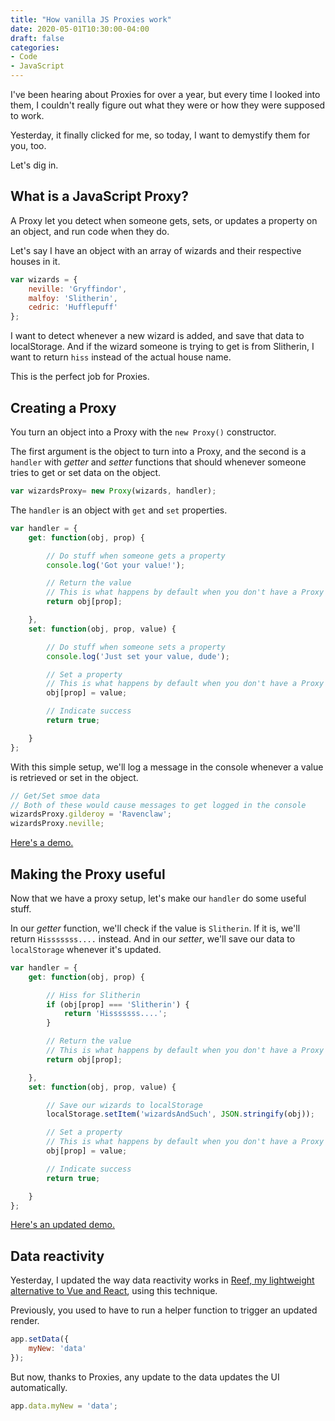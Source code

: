 ```yaml
---
title: "How vanilla JS Proxies work"
date: 2020-05-01T10:30:00-04:00
draft: false
categories:
- Code
- JavaScript
---
```


I've been hearing about Proxies for over a year, but every time I looked into them, I couldn't really figure out what they were or how they were supposed to work.

Yesterday, it finally clicked for me, so today, I want to demystify them for you, too.

Let's dig in.

## What is a JavaScript Proxy?

A Proxy let you detect when someone gets, sets, or updates a property on an object, and run code when they do.

Let's say I have an object with an array of wizards and their respective houses in it.

```js
var wizards = {
	neville: 'Gryffindor',
	malfoy: 'Slitherin',
	cedric: 'Hufflepuff'
};
```

I want to detect whenever a new wizard is added, and save that data to localStorage. And if the wizard someone is trying to get is from Slitherin, I want to return `hiss` instead of the actual house name.

This is the perfect job for Proxies.

## Creating a Proxy

You turn an object into a Proxy with the `new Proxy()` constructor.

The first argument is the object to turn into a Proxy, and the second is a `handler` with *getter* and *setter* functions that should whenever someone tries to get or set data on the object.

```js
var wizardsProxy= new Proxy(wizards, handler);
```

The `handler` is an object with `get` and `set` properties.

```js
var handler = {
	get: function(obj, prop) {

		// Do stuff when someone gets a property
		console.log('Got your value!');

		// Return the value
		// This is what happens by default when you don't have a Proxy
		return obj[prop];

	},
	set: function(obj, prop, value) {

		// Do stuff when someone sets a property
		console.log('Just set your value, dude');

		// Set a property
		// This is what happens by default when you don't have a Proxy
		obj[prop] = value;

		// Indicate success
		return true;

	}
};
```

With this simple setup, we'll log a message in the console whenever a value is retrieved or set in the object.

```js
// Get/Set smoe data
// Both of these would cause messages to get logged in the console
wizardsProxy.gilderoy = 'Ravenclaw';
wizardsProxy.neville;
```

[Here's a demo.](https://codepen.io/cferdinandi/pen/jObGwJa)

## Making the Proxy useful

Now that we have a proxy setup, let's make our `handler` do some useful stuff.

In our *getter* function, we'll check if the value is `Slitherin`. If it is, we'll return `Hisssssss....` instead. And in our *setter*, we'll save our data to `localStorage` whenever it's updated.

```js
var handler = {
	get: function(obj, prop) {

		// Hiss for Slitherin
		if (obj[prop] === 'Slitherin') {
			return 'Hisssssss....';
		}

		// Return the value
		// This is what happens by default when you don't have a Proxy
		return obj[prop];

	},
	set: function(obj, prop, value) {

		// Save our wizards to localStorage
		localStorage.setItem('wizardsAndSuch', JSON.stringify(obj));

		// Set a property
		// This is what happens by default when you don't have a Proxy
		obj[prop] = value;

		// Indicate success
		return true;

	}
};
```

[Here's an updated demo.](https://codepen.io/cferdinandi/pen/LYpzLvK)

## Data reactivity

Yesterday, I updated the way data reactivity works in [Reef, my lightweight alternative to Vue and React](https://reefjs.com), using this technique.

Previously, you used to have to run a helper function to trigger an updated render.

```js
app.setData({
	myNew: 'data'
});
```

But now, thanks to Proxies, any update to the data updates the UI automatically.

```js
app.data.myNew = 'data';
```